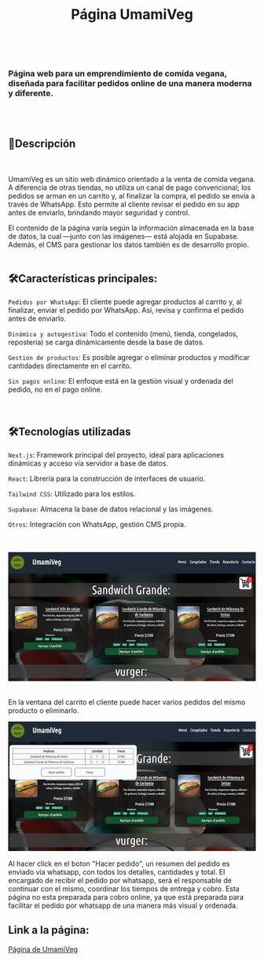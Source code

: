 <h1 align="center">
Página UmamiVeg  
</h1>
<br>
<br>
<br>

### Página web para un emprendimiento de comida vegana, diseñada para facilitar pedidos online de una manera moderna y diferente.
<br>
<br> 

## 📜Descripción 

<br>
<br>
UmamiVeg es un sitio web dinámico orientado a la venta de comida vegana. A diferencia de otras tiendas, no utiliza un canal de pago convencional; los pedidos se arman en un carrito y, al finalizar la compra, el pedido se envía a través de WhatsApp. Esto permite al cliente revisar el pedido en su app antes de enviarlo, brindando mayor seguridad y control.

El contenido de la página varía según la información almacenada en la base de datos, la cual —junto con las imágenes— está alojada en Supabase. Además, el CMS para gestionar los datos también es de desarrollo propio.
<br>
<br>
## 🛠Características principales:   

``Pedidos por WhatsApp``: El cliente puede agregar productos al carrito y, al finalizar, enviar el pedido por WhatsApp. Así, revisa y confirma el pedido antes de enviarlo.   

``Dinámica y autogestiva``: Todo el contenido (menú, tienda, congelados, repostería) se carga dinámicamente desde la base de datos.   

``Gestión de productos``: Es posible agregar o eliminar productos y modificar cantidades directamente en el carrito.   

``Sin pagos online``: El enfoque está en la gestión visual y ordenada del pedido, no en el pago online.   
<br>
<br>
## 🛠Tecnologías utilizadas   

``Next.js``: Framework principal del proyecto, ideal para aplicaciones dinámicas y acceso vía servidor a base de datos.  

``React``: Librería para la construcción de interfaces de usuario.   

``Tailwind CSS``: Utilizado para los estilos.   

``Supabase``: Almacena la base de datos relacional y las imágenes.   

``Otros``: Integración con WhatsApp, gestión CMS propia.   
<br>
<br>
<div align="center">
<img with="100%" src="public/cart-01.jpg">
</div>
<br>

En la ventana del carrito el cliente puede hacer varios pedidos del mismo producto o eliminarlo.

<div align="center">
<img with="100%" src="public/cart-02.jpg">
</div>

Al hacer click en el boton "Hacer pedido", un resumen del pedido es enviado via whatsapp, con todos los detalles, cantidades y total. El encargado de recibir el pedido por whatsapp, será el responsable de continuar con el mismo, coordinar los tiempos de entrega y cobro.
Esta página no esta preparada para cobro online, ya que está preparada para facilitar el pedido por whatsapp de una manera más visual y ordenada.
 

 
 <h2>Link a la página:</h2>  

 [Página de UmamiVeg](https://umamiveg.vercel.app/)
